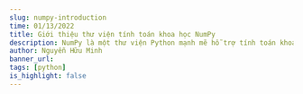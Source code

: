 ```yaml
---
slug: numpy-introduction
time: 01/13/2022
title: Giới thiệu thư viện tính toán khoa học NumPy
description: NumPy là một thư viện Python mạnh mẽ hỗ trợ tính toán khoa học và toán học trên mảng nhiều chiều. NumPy cung cấp một loạt các hàm và phương thức giúp thực hiện các phép toán cơ bản và nâng cao trên dữ liệu mảng nhanh chóng và hiệu quả. Bài viết này sẽ giới thiệu về NumPy, cách cài đặt và sử dụng thư viện này trong Python.
author: Nguyễn Hữu Minh
banner_url:
tags: [python]
is_highlight: false
---
```

